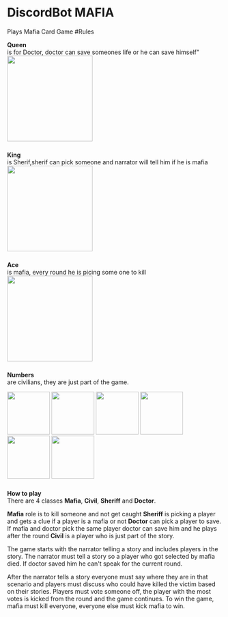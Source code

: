 # DiscordBot **MAFIA**
Plays Mafia Card Game
#Rules

**Queen** \
is for Doctor, doctor can save someones life or he can save himself" \
<img src="https://media.discordapp.net/attachments/667837251203366923/762433086038212648/QUEEN.png"  width="200"/>


###
**King**  \
is Sherif,sherif can pick someone and narrator will tell him if he is mafia \
<img src="https://cdn.discordapp.com/attachments/667837251203366923/762433078056321044/KING.png"  width="200"/>
###
**Ace** \
is mafia, every round he is picing some one to kill \
<img src="https://cdn.discordapp.com/attachments/667837251203366923/762433075690340352/AS.png"  width="200"/>
###
**Numbers** \
are civilians, they are just part of the game.

<p align="left">
<img src="https://cdn.discordapp.com/attachments/667837251203366923/762435877645058080/8.png"  width="100"/>
<img src="https://cdn.discordapp.com/attachments/667837251203366923/762435879960313906/7.png"  width="100"/>
<img src="https://cdn.discordapp.com/attachments/667837251203366923/762435881193308160/6.png"  width="100"/>
<img src="https://cdn.discordapp.com/attachments/667837251203366923/762435882245685358/5.png"  width="100"/>
<img src="https://cdn.discordapp.com/attachments/667837251203366923/762435884032851989/4.png"  width="100"/>
<img src="https://cdn.discordapp.com/attachments/667837251203366923/762435885320241183/3.png"  width="100"/>
</p>


###
###
**How to play** \
There are 4 classes **Mafia**, **Civil**, **Sheriff** and **Doctor**.

**Mafia** role is to kill someone and not get caught
**Sheriff** is picking a player and gets a clue if a player is a mafia or not
**Doctor** can pick a player to save. If mafia  and doctor pick the same player doctor can save him and he plays after the round
**Civil** is a player who is just part of the story.

The game starts with the narrator telling a story and includes players in the story. The narrator must tell a story so a player who got selected by mafia died. If doctor saved him he can't speak for the current round.

After the narrator tells a story everyone must say where they are in that scenario and players must discuss who could have killed the victim based on their stories. 
Players must vote someone off, the player with the most votes is kicked from the round and the game continues. To win the game, mafia must kill everyone, everyone else must kick mafia to win.


